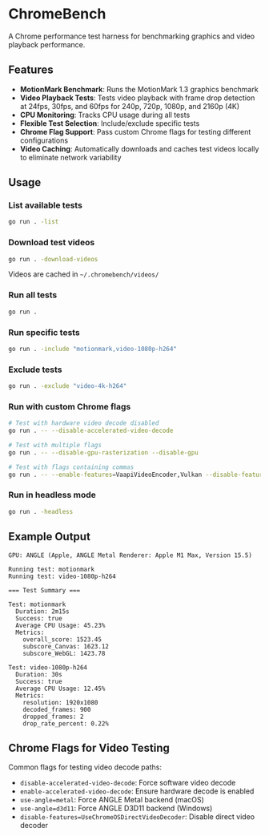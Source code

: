 # ChromeBench

A Chrome performance test harness for benchmarking graphics and video playback performance.

## Features

- **MotionMark Benchmark**: Runs the MotionMark 1.3 graphics benchmark
- **Video Playback Tests**: Tests video playback with frame drop detection at 24fps, 30fps, and 60fps for 240p, 720p, 1080p, and 2160p (4K)
- **CPU Monitoring**: Tracks CPU usage during all tests
- **Flexible Test Selection**: Include/exclude specific tests
- **Chrome Flag Support**: Pass custom Chrome flags for testing different configurations
- **Video Caching**: Automatically downloads and caches test videos locally to eliminate network variability

## Usage

### List available tests
```bash
go run . -list
```

### Download test videos
```bash
go run . -download-videos
```

Videos are cached in `~/.chromebench/videos/`

### Run all tests
```bash
go run .
```

### Run specific tests
```bash
go run . -include "motionmark,video-1080p-h264"
```

### Exclude tests
```bash
go run . -exclude "video-4k-h264"
```

### Run with custom Chrome flags
```bash
# Test with hardware video decode disabled
go run . -- --disable-accelerated-video-decode

# Test with multiple flags
go run . -- --disable-gpu-rasterization --disable-gpu

# Test with flags containing commas
go run . -- --enable-features=VaapiVideoEncoder,Vulkan --disable-features=UseChromeOSDirectVideoDecoder
```

### Run in headless mode
```bash
go run . -headless
```

## Example Output

```
GPU: ANGLE (Apple, ANGLE Metal Renderer: Apple M1 Max, Version 15.5)

Running test: motionmark
Running test: video-1080p-h264

=== Test Summary ===

Test: motionmark
  Duration: 2m15s
  Success: true
  Average CPU Usage: 45.23%
  Metrics:
    overall_score: 1523.45
    subscore_Canvas: 1623.12
    subscore_WebGL: 1423.78

Test: video-1080p-h264  
  Duration: 30s
  Success: true
  Average CPU Usage: 12.45%
  Metrics:
    resolution: 1920x1080
    decoded_frames: 900
    dropped_frames: 2
    drop_rate_percent: 0.22%
```

## Chrome Flags for Video Testing

Common flags for testing video decode paths:
- `disable-accelerated-video-decode`: Force software video decode
- `enable-accelerated-video-decode`: Ensure hardware decode is enabled
- `use-angle=metal`: Force ANGLE Metal backend (macOS)
- `use-angle=d3d11`: Force ANGLE D3D11 backend (Windows)
- `disable-features=UseChromeOSDirectVideoDecoder`: Disable direct video decoder